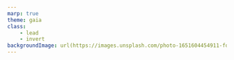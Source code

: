 ```yaml
---
marp: true
theme: gaia
class: 
    - lead
    - invert
backgroundImage: url(https://images.unsplash.com/photo-1651604454911-fdfb0edde727)
---
```


